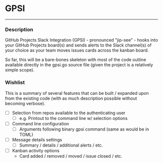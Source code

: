# GPSI

---

### Description

GitHub Projects Slack Integration (GPSI) - pronounced "jip-see" - hooks into
your GitHub Projects board(s) and sends alerts to the Slack channel(s) of your
choice as your team moves issues cards across the kanban board.

So far, this will be a bare-bones skeleton with most of the code outline
available directly in the gpsi.go source file (given the project is a
relatively simple scope).

### Wishlist

This is a summary of several features that can be built / expanded upon from
the existing code (with as much description possible without becoming verbose).

- [ ] Selection from repos available to the authenticating user
  - [ ] e.g. Printout to the command line w/ selection options
- [ ] Command line configuration
  - [ ] Arguments following binary gpsi command (same as would be in TOML)
- [ ] Message details settings
  - [ ] Summary / details / additional alerts / etc.
- [ ] Kanban activity options
  - Card added / removed / moved / issue closed / etc.
